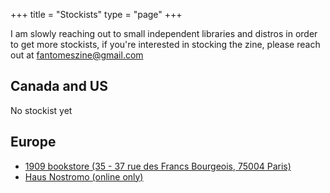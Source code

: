+++
title = "Stockists"
type = "page"
+++

I am slowly reaching out to small independent libraries and distros in order to get more stockists, if you're interested in stocking the zine, please reach out at fantomeszine@gmail.com

## Canada and US

No stockist yet

## Europe

- [1909 bookstore (35 - 37 rue des Francs Bourgeois, 75004 Paris)](https://www.instagram.com/1909.bookstore/)
- [Haus Nostromo (online only)](https://hausnostromo.com/)
